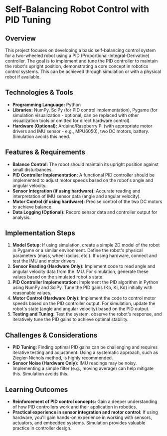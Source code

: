 # Self-Balancing Robot Control with PID Tuning

## Overview

This project focuses on developing a basic self-balancing control system for a two-wheeled robot using a PID (Proportional-Integral-Derivative) controller.  The goal is to implement and tune the PID controller to maintain the robot's upright position, demonstrating a core concept in robotics control systems.  This can be achieved through simulation or with a physical robot if available.

## Technologies & Tools

* **Programming Language:** Python
* **Libraries:**  NumPy, SciPy (for PID control implementation), Pygame (for simulation visualization - optional, can be replaced with other visualization tools or omitted for direct hardware control).
* **Hardware (Optional):** Arduino/Raspberry Pi (with appropriate motor drivers and IMU sensor - e.g., MPU6050), two DC motors, battery.  Simulation avoids this need.


## Features & Requirements

- **Balance Control:** The robot should maintain its upright position against small disturbances.
- **PID Controller Implementation:** A functional PID controller should be implemented to adjust motor speeds based on the robot's angle and angular velocity.
- **Sensor Integration (if using hardware):**  Accurate reading and interpretation of IMU sensor data (angle and angular velocity).
- **Motor Control (if using hardware):**  Precise control of the two DC motors to achieve balance.
- **Data Logging (Optional):** Record sensor data and controller output for analysis.


## Implementation Steps

1. **Model Setup:**  If using simulation, create a simple 2D model of the robot in Pygame or a similar environment. Define the robot's physical parameters (mass, wheel radius, etc.). If using hardware, connect and test the IMU and motor drivers.
2. **Sensor Reading (Hardware Only):** Implement code to read angle and angular velocity data from the IMU.  For simulation, generate these values based on the simulated robot's state.
3. **PID Controller Implementation:** Implement the PID algorithm in Python using NumPy and SciPy. Tune the PID gains (Kp, Ki, Kd) initially with reasonable values.
4. **Motor Control (Hardware Only):** Implement the code to control motor speeds based on the PID controller output. For simulation, update the robot's state (angle and angular velocity) based on the PID output.
5. **Testing and Tuning:**  Test the system, observe the robot's response, and iteratively tune the PID gains to achieve optimal stability.

## Challenges & Considerations

- **PID Tuning:** Finding optimal PID gains can be challenging and requires iterative testing and adjustment.  Using a systematic approach, such as Ziegler-Nichols method, is highly recommended.
- **Sensor Noise (Hardware Only):**  IMU readings may be noisy. Implementing a simple filter (e.g., moving average) can help mitigate this.  Simulation avoids this.


## Learning Outcomes

- **Reinforcement of PID control concepts:**  Gain a deeper understanding of how PID controllers work and their application in robotics.
- **Practical experience in sensor integration and motor control:**  If using hardware, you'll gain hands-on experience in working with sensors, actuators, and embedded systems.  Simulation provides valuable practice in controller design.

